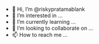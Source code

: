 - 👋 Hi, I’m @riskypratamablank
- 👀 I’m interested in ...
- 🌱 I’m currently learning ...
- 💞️ I’m looking to collaborate on ...
- 📫 How to reach me ...

<!---
riskypratamablank/riskypratamablank is a ✨ special ✨ repository because its `README.md` (this file) appears on your GitHub profile.
You can click the Preview link to take a look at your changes.
--->
